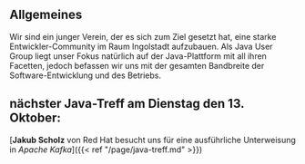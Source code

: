 ## Allgemeines

Wir sind ein junger Verein, der es sich zum Ziel gesetzt hat, eine starke Entwickler-Community im Raum Ingolstadt aufzubauen.
Als Java User Group liegt unser Fokus natürlich auf der Java-Plattform mit all ihren Facetten, jedoch befassen wir uns mit der gesamten Bandbreite der Software-Entwicklung und des Betriebs.

## nächster Java-Treff am Dienstag den 13. Oktober:

[**Jakub Scholz** von Red Hat besucht uns für eine ausführliche Unterweisung in *Apache Kafka*]({{< ref "/page/java-treff.md" >}})
